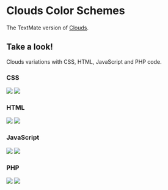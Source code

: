 # Clouds Color Schemes

The TextMate version of [Clouds](https://github.com/fredhq/Clouds).

## Take a look!

Clouds variations with CSS, HTML, JavaScript and PHP code.

### CSS

![](https://raw.github.com/wiki/Chris---/SublimeText-Clouds-Color-Schemes/clouds-css.png)
![](https://raw.github.com/wiki/Chris---/SublimeText-Clouds-Color-Schemes/clouds-midnight-css.png)

### HTML

![](https://raw.github.com/wiki/Chris---/SublimeText-Clouds-Color-Schemes/clouds-html.png)
![](https://raw.github.com/wiki/Chris---/SublimeText-Clouds-Color-Schemes/clouds-midnight-html.png)

### JavaScript

![](https://raw.github.com/wiki/Chris---/SublimeText-Clouds-Color-Schemes/clouds-javascript.png)
![](https://raw.github.com/wiki/Chris---/SublimeText-Clouds-Color-Schemes/clouds-midnight-javascript.png)

### PHP

![](https://raw.github.com/wiki/Chris---/SublimeText-Clouds-Color-Schemes/clouds-php.png)
![](https://raw.github.com/wiki/Chris---/SublimeText-Clouds-Color-Schemes/clouds-midnight-php.png)
